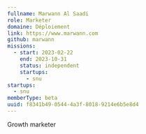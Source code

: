 ```yaml
---
fullname: Marwann Al Saadi
role: Marketer
domaine: Déploiement
link: https://www.marwann.com
github: marwann
missions:
  - start: 2023-02-22
    end: 2023-10-31
    status: independent
    startups:
      - snu
startups:
  - snu
memberType: beta
uuid: f8341b49-0544-4a3f-8018-9214e6b5e8d4
---
```

Growth marketer